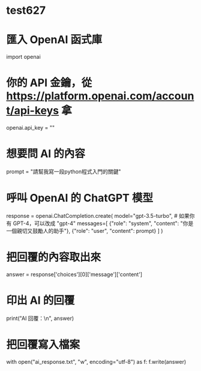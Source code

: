 # test627
# 匯入 OpenAI 函式庫
import openai

# 你的 API 金鑰，從 https://platform.openai.com/account/api-keys 拿
openai.api_key = ""

# 想要問 AI 的內容
prompt = "請幫我寫一段python程式入門的關鍵"

# 呼叫 OpenAI 的 ChatGPT 模型
response = openai.ChatCompletion.create(
    model="gpt-3.5-turbo",  # 如果你有 GPT-4，可以改成 "gpt-4"
    messages=[
        {"role": "system", "content": "你是一個親切又鼓勵人的助手"},
        {"role": "user", "content": prompt}
    ]
)

# 把回覆的內容取出來
answer = response['choices'][0]['message']['content']

# 印出 AI 的回覆
print("AI 回覆：\n", answer)

# 把回覆寫入檔案
with open("ai_response.txt", "w", encoding="utf-8") as f:
    f.write(answer)
